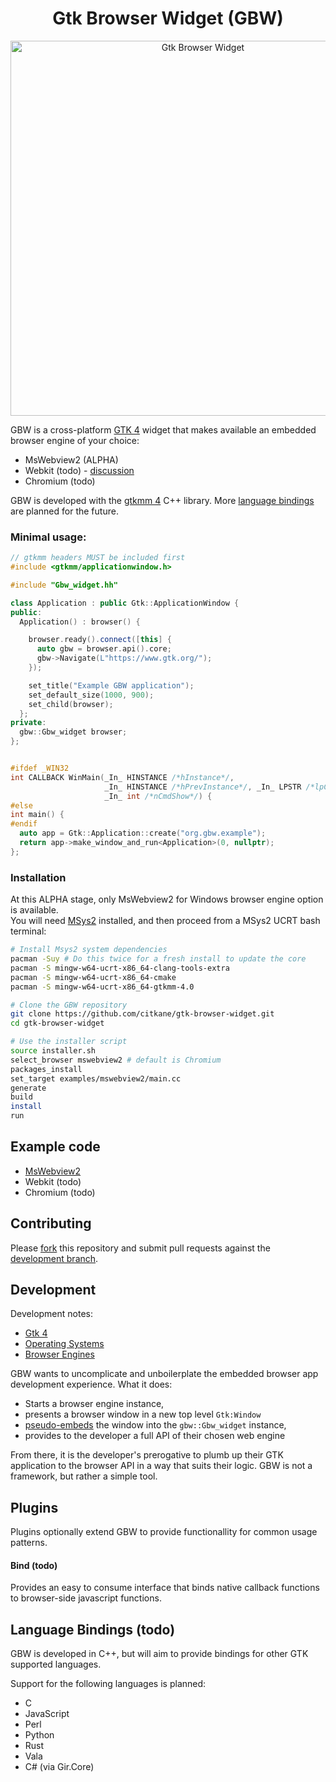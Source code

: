 <h1 align="center"> Gtk Browser Widget (GBW) </h1>

<p align="center">
  <img width="600" alt="Gtk Browser Widget" src="https://github.com/user-attachments/assets/6933e9b3-8a31-47a9-9b77-c05b70e1e420" />
</p>


GBW is a cross-platform [GTK 4](https://www.gtk.org/) widget that makes available an embedded browser engine of your choice:
- MsWebview2 (ALPHA)
- Webkit (todo) - [discussion](https://github.com/citkane/gtk-browser-widget/discussions/4)
- Chromium (todo)

GBW is developed with the [gtkmm 4](https://gtkmm.gnome.org/en/) C++  library. More [language bindings](#language-bindings-todo) are planned for the future.

### Minimal usage:
```c++
// gtkmm headers MUST be included first
#include <gtkmm/applicationwindow.h>

#include "Gbw_widget.hh"

class Application : public Gtk::ApplicationWindow {
public:
  Application() : browser() {

    browser.ready().connect([this] {
      auto gbw = browser.api().core;
      gbw->Navigate(L"https://www.gtk.org/");
    });

    set_title("Example GBW application");
    set_default_size(1000, 900);
    set_child(browser);
  };
private:
  gbw::Gbw_widget browser;
};


#ifdef _WIN32
int CALLBACK WinMain(_In_ HINSTANCE /*hInstance*/,
                     _In_ HINSTANCE /*hPrevInstance*/, _In_ LPSTR /*lpCmdLine*/,
                     _In_ int /*nCmdShow*/) {
#else
int main() {
#endif
  auto app = Gtk::Application::create("org.gbw.example");
  return app->make_window_and_run<Application>(0, nullptr);
};
```

### Installation
At this ALPHA stage, only MsWebview2 for Windows browser engine option is available.<br>
You will need [MSys2](https://www.msys2.org/) installed, and then proceed from a MSys2 UCRT bash terminal:
```bash
# Install Msys2 system dependencies
pacman -Suy # Do this twice for a fresh install to update the core
pacman -S mingw-w64-ucrt-x86_64-clang-tools-extra
pacman -S mingw-w64-ucrt-x86_64-cmake
pacman -S mingw-w64-ucrt-x86_64-gtkmm-4.0

# Clone the GBW repository
git clone https://github.com/citkane/gtk-browser-widget.git
cd gtk-browser-widget

# Use the installer script 
source installer.sh
select_browser mswebview2 # default is Chromium
packages_install
set_target examples/mswebview2/main.cc
generate
build
install
run

```
## Example code
- [MsWebview2](examples/mswebview2)
- Webkit (todo)
- Chromium (todo)

## Contributing
Please [fork](https://github.com/citkane/gtk-browser-widget/fork) this repository and submit pull requests against the [development branch](https://github.com/citkane/gtk-browser-widget/tree/development).

## Development
Development notes:
- [Gtk 4](include#gtk-4)
- [Operating Systems](include#operating-systems)
- [Browser Engines](include#browser-engines)

GBW wants to uncomplicate and unboilerplate the embedded browser app development experience. What it does:
- Starts a browser engine instance,
- presents a browser window in a new top level `Gtk:Window`
- [pseudo-embeds](include/core/#gtkwindow-gtkwidget-and-embedding) the window into the `gbw::Gbw_widget` instance,
- provides to the developer a full API of their chosen web engine

From there, it is the developer's prerogative to plumb up their GTK application to the browser API in a way that suits their logic. GBW is not a framework, but rather a simple tool.

## Plugins
Plugins optionally extend GBW to provide functionallity for common usage patterns.

#### Bind (todo)
Provides an easy to consume interface that binds native callback functions to browser-side javascript functions.

## Language Bindings (todo)
GBW is developed in C++, but will aim to provide bindings for other GTK supported languages.

Support for the following languages is planned:


- C
- JavaScript
- Perl
- Python
- Rust
- Vala 
- C# (via Gir.Core)
